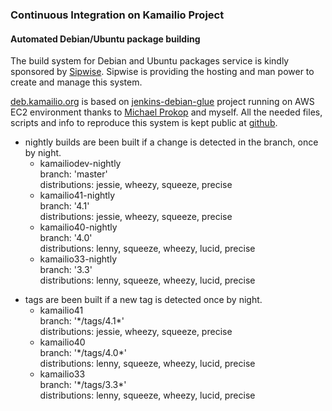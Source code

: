 ### Continuous Integration on Kamailio Project

#### Automated Debian/Ubuntu package building

The build system for Debian and Ubuntu packages service is kindly
sponsored by [Sipwise](http://www.sipwise.com). Sipwise is providing the
hosting and man power to create and manage this system.

[deb.kamailio.org](http://deb.kamailio.org) is based on
[jenkins-debian-glue](https://github.com/mika/jenkins-debian-glue)
project running on AWS EC2 environment thanks to [Michael
Prokop](http://michael-prokop.at/) and myself. All the needed files,
scripts and info to reproduce this system is kept public at
[github](https://github.com/sipwise/kamailio-deb-jenkins).

-   nightly builds are been built if a change is detected in the branch,
    once by night.
    -   kamailiodev-nightly  
        branch: 'master'  
        distributions: jessie, wheezy, squeeze, precise
    -   kamailio41-nightly  
        branch: '4.1'  
        distributions: jessie, wheezy, squeeze, precise
    -   kamailio40-nightly  
        branch: '4.0'  
        distributions: lenny, squeeze, wheezy, lucid, precise
    -   kamailio33-nightly  
        branch: '3.3'  
        distributions: lenny, squeeze, wheezy, lucid, precise

<!-- -->

-   tags are been built if a new tag is detected once by night.
    -   kamailio41  
        branch: '\*/tags/4.1\*'  
        distributions: jessie, wheezy, squeeze, precise
    -   kamailio40  
        branch: '\*/tags/4.0\*'  
        distributions: lenny, squeeze, wheezy, lucid, precise
    -   kamailio33  
        branch: '\*/tags/3.3\*'  
        distributions: lenny, squeeze, wheezy, lucid, precise
